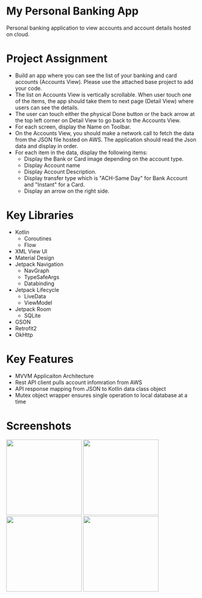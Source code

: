 # My Personal Banking App
Personal banking application to view accounts and account details hosted on cloud.

# Project Assignment
- Build an app where you can see the list of your banking and card accounts (Accounts View). Please use the attached base project to add your code.
- The list on Accounts View is vertically scrollable. When user touch one of the items, the app should take them to next page (Detail View) where users can see the details.
- The user can touch either the physical Done button or the back arrow at the top left corner on Detail View to go back to the Accounts View.
- For each screen, display the Name on Toolbar.
- On the Accounts View, you should make a network call to fetch the data from the JSON file hosted on AWS. The application should read the Json data and display in order.
- For each item in the data, display the following items:
  - Display the Bank or Card image depending on the account type.
  - Display Account name
  - Display Account Description.
  - Display transfer type which is "ACH-Same Day" for Bank Account and "Instant" for a Card.
  - Display an arrow on the right side.
  
# Key Libraries
- Kotlin
  - Coroutines
  - Flow
- XML View UI
- Material Design
- Jetpack Navigation 
  - NavGraph
  - TypeSafeArgs
  - Databinding
- Jetpack Lifecycle
  - LiveData
  - ViewModel
- Jetpack Room
  - SQLite
- GSON
- Retrofit2
- OkHttp

# Key Features
- MVVM Applicaiton Architecture
- Rest API client pulls account infomration from AWS
- API response mapping from JSON to Kotlin data class object
- Mutex object wrapper ensures single operation to local database at a time

# Screenshots
<p float="left">
  <img src="https://user-images.githubusercontent.com/39238415/224742460-19b2e456-c1cd-4c27-9042-e0b48022b58c.png" width="200" />
  <img src="https://user-images.githubusercontent.com/39238415/224742494-1e28ba79-7b43-4580-b30a-117791080db0.png" width="200" /> 
  <img src="https://user-images.githubusercontent.com/39238415/224742525-857679d6-85e9-4443-9b88-ceacf21eeeed.png" width="200" />
  <img src="https://user-images.githubusercontent.com/39238415/224742552-f078824e-4bd4-4a74-b139-7a1d57f28812.png" width="200" />
</p>
